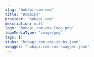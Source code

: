 ```yaml
---
slug: "hubapi-com-cms"
title: "Domains"
provider: "hubapi.com"
description: null
logo: "hubapi.com-cms-logo.png"
logoMediaType: "image/png"
tags: []
stubs: "hubapi.com-cms-stubs.json"
swagger: "hubapi.com-cms-swagger.json"
---
```

